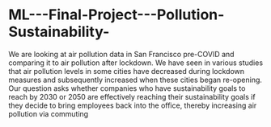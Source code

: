 # ML---Final-Project---Pollution-Sustainability-
We are looking at air pollution data in San Francisco pre-COVID and comparing it to air pollution after lockdown. We have seen in various studies that air pollution levels in some cities have decreased during lockdown measures and subsequently increased when these cities began re-opening. Our question asks whether companies who have sustainability goals to reach by 2030 or 2050 are effectively reaching their sustainability goals if they decide to bring employees back into the office, thereby increasing air pollution via commuting
